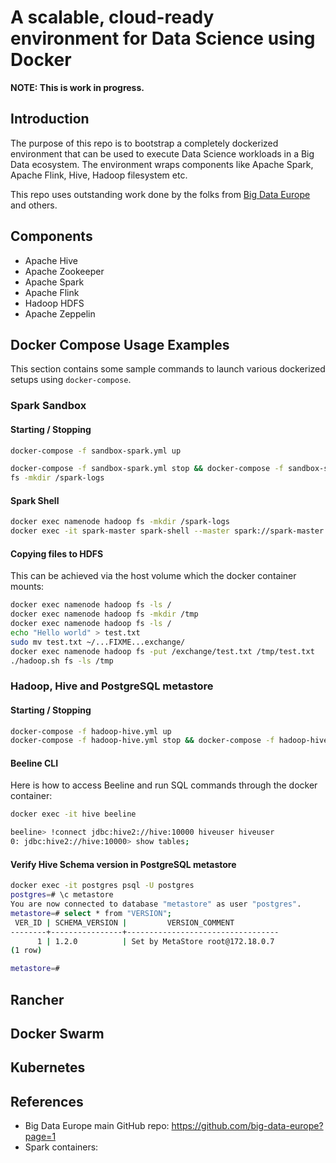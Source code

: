 # A scalable, cloud-ready environment for Data Science using Docker

**NOTE: This is work in progress.**

## Introduction

The purpose of this repo is to bootstrap a completely dockerized environment that can be used to execute Data Science workloads in a Big Data ecosystem. The environment wraps components like Apache Spark, Apache Flink, Hive, Hadoop filesystem etc.

This repo uses outstanding work done by the folks from [Big Data Europe](https://github.com/big-data-europe/docker-hadoop-spark-workbench.git) and others.

## Components

- Apache Hive
- Apache Zookeeper
- Apache Spark
- Apache Flink
- Hadoop HDFS
- Apache Zeppelin

## Docker Compose Usage Examples

This section contains some sample commands to launch various dockerized setups using `docker-compose`.

### Spark Sandbox

#### Starting / Stopping

```bash
docker-compose -f sandbox-spark.yml up

docker-compose -f sandbox-spark.yml stop && docker-compose -f sandbox-spark.yml rm
fs -mkdir /spark-logs
```

#### Spark Shell

```bash
docker exec namenode hadoop fs -mkdir /spark-logs
docker exec -it spark-master spark-shell --master spark://spark-master:7077
```

#### Copying files to HDFS

This can be achieved via the host volume which the docker container mounts:

```bash
docker exec namenode hadoop fs -ls /
docker exec namenode hadoop fs -mkdir /tmp
docker exec namenode hadoop fs -ls /
echo "Hello world" > test.txt
sudo mv test.txt ~/...FIXME...exchange/
docker exec namenode hadoop fs -put /exchange/test.txt /tmp/test.txt
./hadoop.sh fs -ls /tmp
```

### Hadoop, Hive and PostgreSQL metastore

#### Starting / Stopping

```bash
docker-compose -f hadoop-hive.yml up
docker-compose -f hadoop-hive.yml stop && docker-compose -f hadoop-hive.yml rm
```

#### Beeline CLI

Here is how to access Beeline and run SQL commands through the docker container:

```bash
docker exec -it hive beeline

beeline> !connect jdbc:hive2://hive:10000 hiveuser hiveuser
0: jdbc:hive2://hive:10000> show tables;
```

#### Verify Hive Schema version in PostgreSQL metastore

```bash
docker exec -it postgres psql -U postgres
postgres=# \c metastore
You are now connected to database "metastore" as user "postgres".
metastore=# select * from "VERSION";
 VER_ID | SCHEMA_VERSION |         VERSION_COMMENT          
--------+----------------+----------------------------------
      1 | 1.2.0          | Set by MetaStore root@172.18.0.7
(1 row)

metastore=#
```

## Rancher

## Docker Swarm

## Kubernetes

## References

- Big Data Europe main GitHub repo: <https://github.com/big-data-europe?page=1>
- Spark containers:
